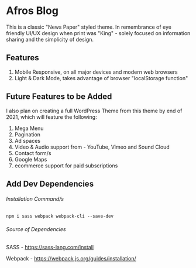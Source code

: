 # Afros Blog
This is a classic "News Paper" styled theme. In remembrance of eye friendly UI/UX design when print was "King" - solely focused on information sharing and the simplicity of design.

## Features
1. Mobile Responsive, on all major devices and modern web browsers
2. Light & Dark Mode, takes advantage of browser "localStorage function"

## Future Features to be Added
I also plan on creating a full WordPress Theme from this theme by end of 2021,
which will feature the following:
1. Mega Menu
2. Pagination
3. Ad spaces
4. Video & Audio support from - YouTube, Vimeo and Sound Cloud
5. Contact form/s
6. Google Maps
7. ecommerce support for paid subscriptions

## Add Dev Dependencies
###### Installation Command/s

```
npm i sass webpack webpack-cli --save-dev
```

###### Source of Dependencies

SASS - https://sass-lang.com/install

Webpack - https://webpack.js.org/guides/installation/